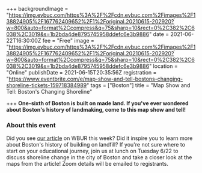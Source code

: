 +++
backgroundImage = "https://img.evbuc.com/https%3A%2F%2Fcdn.evbuc.com%2Fimages%2F138824905%2F167762409652%2F1%2Foriginal.20210615-202920?w=800&auto=format%2Ccompress&q=75&sharp=10&rect=0%2C382%2C6038%2C3019&s=1b2bda4de8795745958ddefc6e3b9886"
date = 2021-06-22T16:30:00Z
fee = "Free"
image = "https://img.evbuc.com/https%3A%2F%2Fcdn.evbuc.com%2Fimages%2F138824905%2F167762409652%2F1%2Foriginal.20210615-202920?w=800&auto=format%2Ccompress&q=75&sharp=10&rect=0%2C382%2C6038%2C3019&s=1b2bda4de8795745958ddefc6e3b9886"
location = "Online"
publishDate = 2021-06-15T20:35:56Z
registration = "https://www.eventbrite.com/e/map-show-and-tell-bostons-changing-shoreline-tickets-159718384989"
tags = ["Boston"]
title = "Map Show and Tell: Boston's Changing Shoreline"

+++
**One-sixth of Boston is built on made land. If you've ever wondered about Boston's history of landmaking, come to this map show and tell!**

### About this event

Did you see [our article](https://www.wbur.org/earthwhile/2021/06/14/8-maps-that-explain-bostons-changing-shoreline) on WBUR this week? Did it inspire you to learn more about Boston's history of building on landfill? If you're not sure where to start on your educational journey, join us at lunch on Tuesday 6/22 to discuss shoreline change in the city of Boston and take a closer look at the maps from the article! Zoom details will be emailed to registrants.